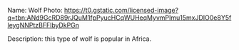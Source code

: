 Name: Wolf
Photo: 
https://t0.gstatic.com/licensed-image?q=tbn:ANd9GcRD89rJQuM1fpPyucHCqWUHeqMyvmPImu15mxJDIO0e8Y5fleygNNPtzBFFlbyDkPGn



Description: this type of wolf is popular in Africa.